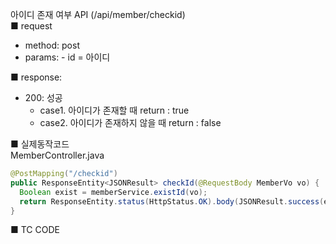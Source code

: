 아이디 존재 여부 API (/api/member/checkid)  
■ request
   - method: post
   - params:
         - id = 아이디
  
■ response:  
   - 200: 성공  
      - case1. 아이디가 존재할 때 return : true  
      - case2. 아이디가 존재하지 않을 때 return : false  
  
  
■ 실제동작코드  
MemberController.java  
```java
@PostMapping("/checkid")
public ResponseEntity<JSONResult> checkId(@RequestBody MemberVo vo) {
  Boolean exist = memberService.existId(vo);
  return ResponseEntity.status(HttpStatus.OK).body(JSONResult.success(exist));
}
```
  
■ TC CODE  
  
 <tc code>
